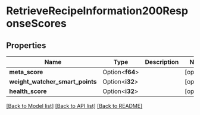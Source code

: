 # RetrieveRecipeInformation200ResponseScores

## Properties

Name | Type | Description | Notes
------------ | ------------- | ------------- | -------------
**meta_score** | Option<**f64**> |  | [optional]
**weight_watcher_smart_points** | Option<**i32**> |  | [optional]
**health_score** | Option<**i32**> |  | [optional]

[[Back to Model list]](../README.md#documentation-for-models) [[Back to API list]](../README.md#documentation-for-api-endpoints) [[Back to README]](../README.md)



